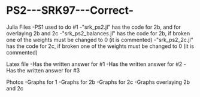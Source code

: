 # PS2---SRK97---Correct-

Julia Files
-PS1 used to do #1 
-"srk_ps2.jl" has the code for 2b, and for overlaying 2b and 2c
-"srk_ps2_balances.jl" has the code for 2b, if broken one of the weights must be changed to 0 (it is commented)
-"srk_ps2_2c.jl" has the code for 2c, if broken one of the weights must be changed to 0 (it is commented)

Latex file
-Has the written answer for #1
-Has the written answer for #2
-Has the written answer for #3

Photos
-Graphs for 1
-Graphs for 2b
-Graphs for 2c
-Graphs overlaying 2b and 2c
